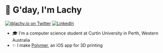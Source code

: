 # 👋 G'day, I'm Lachy

[![@lachy.io on Twitter](https://img.shields.io/badge/Twitter-%40lachyio-1DA1F2)](https://twitter.com/lachyio)
[![LinkedIn](https://img.shields.io/badge/LinkedIn-Lachlan%20Bell-2867B2)](https://www.linkedin.com/in/lachlan-bell-216a851b1/)
* 🎓 I'm a computer science student at Curtin University in Perth, Western Australia
* ✨ I make <a href="https://polymer3d.app" target="_blank">Polymer</a>, an iOS app for 3D printing
